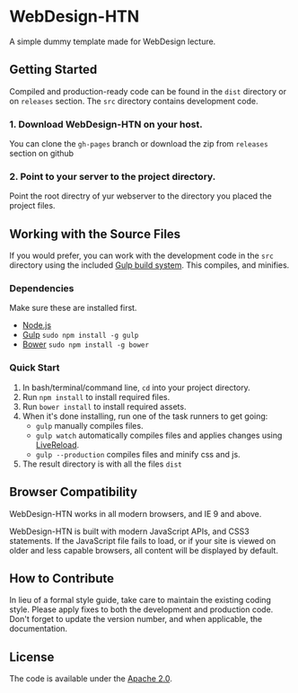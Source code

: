 # WebDesign-HTN
A simple dummy template made for WebDesign lecture.


## Getting Started

Compiled and production-ready code can be found in the `dist` directory or on `releases` section.
The `src` directory contains development code.

### 1. Download WebDesign-HTN on your host.

You can clone the `gh-pages` branch or download the zip from `releases` section on github

### 2. Point to your server to the project directory.

Point the root directry of yur webserver to the directory you placed the project files.

## Working with the Source Files

If you would prefer, you can work with the development code in the `src` directory using the included [Gulp build system](http://gulpjs.com/). This compiles, and minifies.

### Dependencies
Make sure these are installed first.

* [Node.js](http://nodejs.org)
* [Gulp](http://gulpjs.com) `sudo npm install -g gulp`
* [Bower](http://bower.io) `sudo npm install -g bower`

### Quick Start

1. In bash/terminal/command line, `cd` into your project directory.
2. Run `npm install` to install required files.
2. Run `bower install` to install required assets.
3. When it's done installing, run one of the task runners to get going:
	* `gulp` manually compiles files.
	* `gulp watch` automatically compiles files and applies changes using [LiveReload](http://livereload.com/).
	* `gulp --production` compiles files and minify css and js.
4. The result directory is with all the files `dist`

## Browser Compatibility

WebDesign-HTN works in all modern browsers, and IE 9 and above.

WebDesign-HTN is built with modern JavaScript APIs, and CSS3 statements. If the JavaScript file fails to load, or if your site is viewed on older and less capable browsers, all content will be displayed by default.

## How to Contribute

In lieu of a formal style guide, take care to maintain the existing coding style. Please apply fixes to both the development and production code. Don't forget to update the version number, and when applicable, the documentation.

## License

The code is available under the [Apache 2.0](LICENSE).
